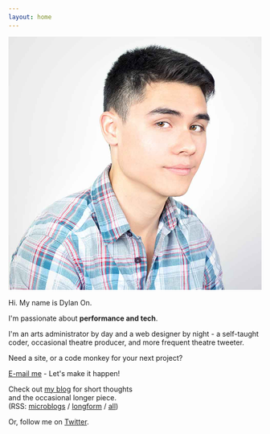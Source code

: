 ```yaml
---
layout: home
---
```


<div class="row">
	<div class="col-sm-4 position-relative">
		<img class="headshot" src="assets/dylan_on_headshot.jpg" />
	</div>
	<div class="col-sm-8">
		<p class="h1"><span class="hi">Hi.</span> <span class="mynameis">My name is Dylan On.</span></p>
		<div class="panel text-center">
			<div class="subpanel">
				<p>I'm passionate about <strong>performance and tech</strong>.</p>
			</div>
			<p>
			I'm an arts administrator by day and
			a web designer by night - a self-taught coder, occasional theatre producer,
			and more frequent theatre tweeter.
			</p>
		</div>
	</div>
</div>

<div class="row">
	<div class="col-sm-4">
		<div class="panel text-center">
			<p class="small">Need a site, or a code monkey for your next project?</p>
			<div class="subpanel">
				<p><a href="mailto:hey@dylanon.com">E-mail me</a> - Let's make it happen!</p>
			</div>
		</div>
	</div>
	<div class="col-sm-8 text-center text-lowercase">
		<p>Check out <a href="{{ site.baseurl }}{% link blog.md %}">my blog</a> for short thoughts<br> 
		and the occasional longer piece.<br>
		(RSS: <a href="#">microblogs</a> / <a href="#">longform</a> / <a href="#">all</a>)</p>
		<p>Or, follow me on <a href="https://twitter.com/dylanon">Twitter</a>.</p>
	</div>
</div>
